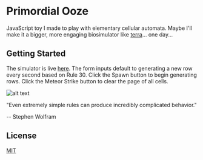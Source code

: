 # Primordial Ooze
JavaScript toy I made to play with elementary cellular automata. Maybe I'll make it a bigger, more engaging biosimulator like [terra]... one day...

## Getting Started
The simulator is live [here]. The form inputs default to generating a new row every second based on Rule 30. Click the Spawn button to begin generating rows. Click the Meteor Strike button to clear the page of all cells.

![alt text](http://atlas.wolfram.com/01/01/30/01_01_162_30.gif "Rule 30")

"Even extremely simple rules can produce incredibly complicated behavior."

-- Stephen Wolfram

## License
[MIT](https://opensource.org/licenses/MIT)


[terra]: https://github.com/rileyjshaw/terra
[here]: https://phrazzld.github.io/primordial-ooze/
